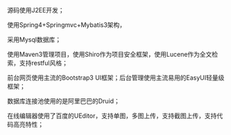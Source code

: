 源码使用J2EE开发；

使用Spring4+Springmvc+Mybatis3架构，

采用Mysql数据库；

使用Maven3管理项目，使用Shiro作为项目安全框架，使用Lucene作为全文检索，支持restful风格；

前台网页使用主流的Bootstrap3 UI框架；后台管理使用主流易用的EasyUI轻量级框架；

数据库连接池使用的是阿里巴巴的Druid；

在线编辑器使用了百度的UEditor，支持单图，多图上传，支持截图上传，支持代码高亮特性；

